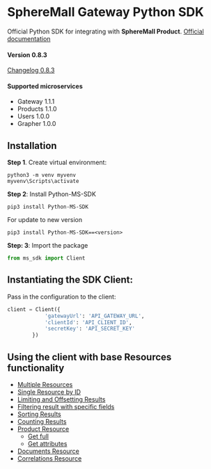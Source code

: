 # SphereMall Gateway Python SDK
Official Python SDK for integrating with **SphereMall Product**.
[Official documentation](https://spheremall.atlassian.net/wiki/spaces/MIC/pages)

#### Version 0.8.3
[Changelog 0.8.3](https://github.com/SphereMall/Python-MS-SDK/wiki/0.-SDK-Changelogs)
#### Supported microservices
* Gateway 1.1.1
* Products 1.1.0
* Users 1.0.0
* Grapher 1.0.0

## Installation
**Step 1**. Create virtual environment:
```
python3 -m venv myvenv
myvenv\Scripts\activate
```

**Step 2**: Install Python-MS-SDK
```
pip3 install Python-MS-SDK
```
For update to new version
```
pip3 install Python-MS-SDK==<version>
```

**Step: 3**: Import the package
```python
from ms_sdk import Client
```

## Instantiating the SDK Client:

Pass in the configuration to the client:

```python
client = Client({
            'gatewayUrl': 'API_GATEWAY_URL',
            'clientId': 'API_CLIENT_ID',
            'secretKey': 'API_SECRET_KEY'
        })
```

## Using the client with base Resources functionality
* [Multiple Resources](https://github.com/SphereMall/Python-MS-SDK/wiki/1.-Multiple-Resources)
* [Single Resource by ID](https://github.com/SphereMall/Python-MS-SDK/wiki/2.-Single-Resource-by-ID)
* [Limiting and Offsetting Results](https://github.com/SphereMall/Python-MS-SDK/wiki/3.-Limiting-and-Offsetting-Results)
* [Filtering result with specific fields](https://github.com/SphereMall/Python-MS-SDK/wiki/4.-Filtering-result-with-specific-fields)
* [Sorting Results](https://github.com/SphereMall/Python-MS-SDK/wiki/5.-Sorting-Results)
* [Counting Results](https://github.com/SphereMall/Python-MS-SDK/wiki/6.-Counting-Results)
* [Product Resource](https://github.com/SphereMall/Python-MS-SDK/wiki/7.-Product-Resource)
  * [Get full](https://github.com/SphereMall/Python-MS-SDK/wiki/7.2.-Full-Resource)
  * [Get attributes](https://github.com/SphereMall/Python-MS-SDK/wiki/7.1.-Get-attributes)
* [Documents Resource](https://github.com/SphereMall/Python-MS-SDK/wiki/8.-Documents-Resource)
* [Correlations Resource](https://github.com/SphereMall/Python-MS-SDK/wiki/9.-Correlations-Resource)
